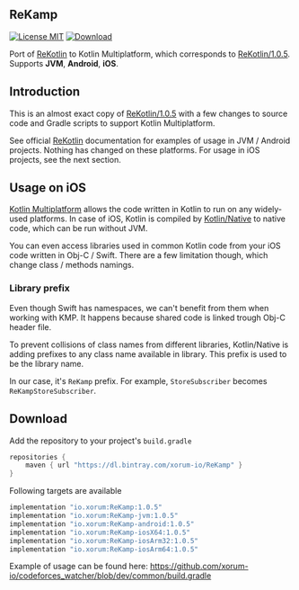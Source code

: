 ## ReKamp

[![License MIT](https://img.shields.io/badge/license-MIT-blue.svg?style=flat-square)](https://github.com/ReSwift/ReSwift/blob/master/LICENSE.md)
[ ![Download](https://api.bintray.com/packages/xorum-io/ReKamp/ReKamp/images/download.svg?version=1.0.5) ](https://bintray.com/xorum-io/ReKamp/ReKamp/1.0.5/link)

Port of [ReKotlin](https://github.com/ReKotlin/ReKotlin) to Kotlin Multiplatform, which corresponds to [ReKotlin/1.0.5](https://github.com/ReKotlin/ReKotlin/releases/tag/1.0.5). Supports **JVM**, **Android**, **iOS**.

## Introduction

This is an almost exact copy of [ReKotlin/1.0.5](https://github.com/ReKotlin/ReKotlin/releases/tag/1.0.5) with a few changes to source code and Gradle scripts to support Kotlin Multiplatform.

See official [ReKotlin](https://github.com/ReKotlin/ReKotlin) documentation for examples of usage in JVM / Android projects. Nothing has changed on these platforms. For usage in iOS projects, see the next section.

## Usage on iOS

[Kotlin Multiplatform](https://kotlinlang.org/docs/reference/multiplatform.html) allows the code written in Kotlin to run on any widely-used platforms. In case of iOS, Kotlin is compiled by [Kotlin/Native](https://kotlinlang.org/docs/reference/native-overview.html) to native code, which can be run without JVM.

You can even access libraries used in common Kotlin code from your iOS code written in Obj-C / Swift. There are a few limitation though, which change class / methods namings.

### Library prefix

Even though Swift has namespaces, we can't benefit from them when working with KMP. It happens because shared code is linked trough Obj-C header file.

To prevent collisions of class names from different libraries, Kotlin/Native is adding prefixes to any class name available in library. This prefix is used to be the library name.

In our case, it's `ReKamp` prefix. For example, `StoreSubscriber` becomes `ReKampStoreSubscriber`.

## Download

Add the repository to your project's `build.gradle`
```groovy
repositories {
    maven { url "https://dl.bintray.com/xorum-io/ReKamp" }
}
```

Following targets are available
```groovy
implementation "io.xorum:ReKamp:1.0.5"
implementation "io.xorum:ReKamp-jvm:1.0.5"
implementation "io.xorum:ReKamp-android:1.0.5"
implementation "io.xorum:ReKamp-iosX64:1.0.5"
implementation "io.xorum:ReKamp-iosArm32:1.0.5"
implementation "io.xorum:ReKamp-iosArm64:1.0.5"
```

Example of usage can be found here: https://github.com/xorum-io/codeforces_watcher/blob/dev/common/build.gradle
